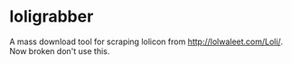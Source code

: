 # loligrabber
A mass download tool for scraping lolicon from http://lolwaleet.com/Loli/.
Now broken don't use this. 
